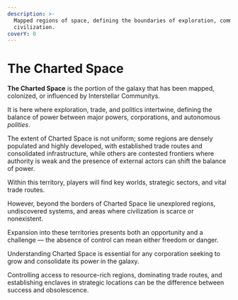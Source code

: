 ```yaml
---
description: >-
  Mapped regions of space, defining the boundaries of exploration, commerce, and
  civilization.
coverY: 0
---
```


# The Charted Space

**The Charted Space** is the portion of the galaxy that has been mapped, colonized, or influenced by Interstellar Communitys.

It is here where exploration, trade, and politics intertwine, defining the balance of power between major powers, corporations, and autonomous _polities_.

The extent of Charted Space is not uniform; some regions are densely populated and highly developed, with established trade routes and consolidated infrastructure, while others are contested frontiers where authority is weak and the presence of external actors can shift the balance of power.

Within this territory, players will find key worlds, strategic sectors, and vital trade routes.

However, beyond the borders of Charted Space lie unexplored regions, undiscovered systems, and areas where civilization is scarce or nonexistent.

Expansion into these territories presents both an opportunity and a challenge — the absence of control can mean either freedom or danger.

Understanding Charted Space is essential for any corporation seeking to grow and consolidate its power in the galaxy.

Controlling access to resource-rich regions, dominating trade routes, and establishing enclaves in strategic locations can be the difference between success and obsolescence.
